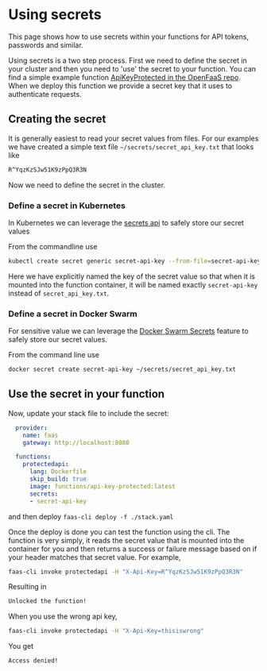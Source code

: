 # Using secrets

This page shows how to use secrets within your functions for API tokens, passwords and similar.

Using secrets is a two step process. First we need to define the secret in your cluster and then you need to 'use' the secret to your function. You can find a simple example function [ApiKeyProtected in the OpenFaaS repo](https://github.com/openfaas/faas/tree/master/sample-functions/ApiKeyProtected-Secrets). When we deploy this function we provide a secret key that it uses to authenticate requests.

## Creating the secret

It is generally easiest to read your secret values from files. For our examples we have created a simple text file `~/secrets/secret_api_key.txt` that looks like

```txt
R^YqzKzSJw51K9zPpQ3R3N
```

Now we need to define the secret in the cluster.

### Define a secret in Kubernetes

In Kubernetes we can leverage the [secrets api](https://kubernetes.io/docs/concepts/configuration/secret/) to safely store our secret values

From the commandline use

```sh
kubectl create secret generic secret-api-key --from-file=secret-api-key=~/secrets/secret_api_key.txt
```

Here we have explicitly named the key of the secret value so that when it is mounted into the function container, it will be named exactly `secret-api-key` instead of `secret_api_key.txt`.

### Define a secret in Docker Swarm

For sensitive value we can leverage the [Docker Swarm Secrets](https://docs.docker.com/engine/swarm/secrets/) feature to safely store our secret values.

From the command line use

```sh
docker secret create secret-api-key ~/secrets/secret_api_key.txt
```

## Use the secret in your function

Now, update your stack file to include the secret:

```yaml
  provider:
    name: faas
    gateway: http://localhost:8080

  functions:
    protectedapi:
      lang: Dockerfile
      skip_build: true
      image: functions/api-key-protected:latest
      secrets:
      - secret-api-key
```

and then deploy `faas-cli deploy -f ./stack.yaml`

Once the deploy is done you can test the function using the cli. The function is very simply, it reads the secret value that is mounted into the container for you and then returns a success or failure message based on if your header matches that secret value. For example,

```sh
faas-cli invoke protectedapi -H "X-Api-Key=R^YqzKzSJw51K9zPpQ3R3N"
```

Resulting in

```txt
Unlocked the function!
```

When you use the wrong api key,

```sh
faas-cli invoke protectedapi -H "X-Api-Key=thisiswrong"
```

You get

```txt
Access denied!
```
